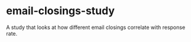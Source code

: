 # email-closings-study
A study that looks at how different email closings correlate with response rate.
